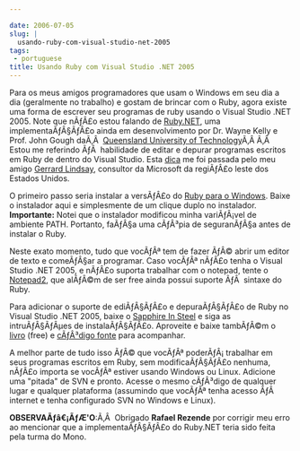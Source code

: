 ```yaml
---

date: 2006-07-05
slug: |
  usando-ruby-com-visual-studio-net-2005
tags:
 - portuguese
title: Usando Ruby com Visual Studio .NET 2005
---
```


Para os meus amigos programadores que usam o Windows em seu dia a dia
(geralmente no trabalho) e gostam de brincar com o Ruby, agora existe
uma forma de escrever seu programas de ruby usando o Visual Studio .NET
2005. Note que nÃƒÂ£o estou falando de
[Ruby.NET](http://tirania.org/blog/archive/2006/Jul-02.html), uma
implementaÃƒÂ§ÃƒÂ£o ainda em desenvolvimento por Dr. Wayne Kelly e Prof.
John Gough daÃ‚Â  [Queensland University of
Technology](http://plas.fit.qut.edu.au/Ruby.NET/)Ã‚Â Ã‚Â  Estou me
referindo ÃƒÂ  habilidade de editar e depurar programas escritos em Ruby
de dentro do Visual Studio. Esta
[dica](http://www.hanselman.com/blog/SapphireInSteelRubyWithinVisualStudio2005.aspx)
me foi passada pelo meu amigo [Gerrard
Lindsay](http://www.pickabar.com/blog/), consultor da Microsoft da
regiÃƒÂ£o leste dos Estados Unidos.

O primeiro passo seria instalar a versÃƒÂ£o do [Ruby para o
Windows](http://rubyinstaller.rubyforge.org/wiki/wiki.pl). Baixe o
instalador aqui e simplesmente de um clique duplo no instalador.
**Importante:** Notei que o instalador modificou minha variÃƒÂ¡vel de
ambiente PATH. Portanto, faÃƒÂ§a uma cÃƒÂ³pia de seguranÃƒÂ§a antes de
instalar o Ruby.

Neste exato momento, tudo que vocÃƒÂª tem de fazer ÃƒÂ© abrir um editor
de texto e comeÃƒÂ§ar a programar. Caso vocÃƒÂª nÃƒÂ£o tenha o Visual
Studio .NET 2005, e nÃƒÂ£o suporta trabalhar com o notepad, tente o
[Notepad2](http://www.hanselman.com/blog/NewNotepad2WithRubySyntaxHighlighting.aspx),
que alÃƒÂ©m de ser free ainda possui suporte ÃƒÂ  sintaxe do Ruby.

Para adicionar o suporte de ediÃƒÂ§ÃƒÂ£o e depuraÃƒÂ§ÃƒÂ£o de Ruby no
Visual Studio .NET 2005, baixe o [Sapphire In
Steel](http://www.sapphiresteel.com/) e siga as intruÃƒÂ§ÃƒÂµes de
instalaÃƒÂ§ÃƒÂ£o. Aproveite e baixe tambÃƒÂ©m o
[livro](http://www.sapphiresteel.com/IMG/pdf/LittleBookOfRuby.pdf)
(free) e [cÃƒÂ³digo
fonte](http://www.sapphiresteel.com/IMG/zip/little-book-of-ruby-source.zip)
para acompanhar.

A melhor parte de tudo isso ÃƒÂ© que vocÃƒÂª poderÃƒÂ¡ trabalhar em seus
programas escritos em Ruby, sem modificaÃƒÂ§ÃƒÂ£o nenhuma, nÃƒÂ£o
importa se vocÃƒÂª estiver usando Windows ou Linux. Adicione uma
"pitada" de SVN e pronto. Acesse o mesmo cÃƒÂ³digo de qualquer lugar e
qualquer plataforma (assumindo que vocÃƒÂª tenha acesso ÃƒÂ  internet e
tenha configurado SVN no Windows e Linux).

**OBSERVAÃƒâ€¡ÃƒÆ'O**:Ã‚Â  Obrigado **Rafael Rezende** por corrigir meu
erro ao mencionar que a implementaÃƒÂ§ÃƒÂ£o do Ruby.NET teria sido feita
pela turma do Mono.
